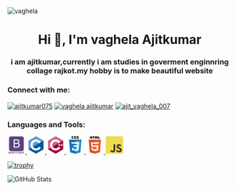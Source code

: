 ![vaghela](https://user-images.githubusercontent.com/91899491/145231167-d08083bb-21e6-4667-96ce-182f6eb19c6a.png)

<h1 align="center">Hi 👋, I'm vaghela Ajitkumar</h1>
<h3 align="center">i am ajitkumar,currently i am studies in goverment enginnring collage rajkot.my hobby is to make beautiful website</h3>

<h3 align="left">Connect with me:</h3>
<p align="left">
<a href="https://twitter.com/ajitkumar075" target="blank"><img align="center" src="https://raw.githubusercontent.com/rahuldkjain/github-profile-readme-generator/master/src/images/icons/Social/twitter.svg" alt="ajitkumar075" height="30" width="40" /></a>
<a href="https://linkedin.com/in/vaghela ajitkumar" target="blank"><img align="center" src="https://raw.githubusercontent.com/rahuldkjain/github-profile-readme-generator/master/src/images/icons/Social/linked-in-alt.svg" alt="vaghela ajitkumar" height="30" width="40" /></a>
<a href="https://instagram.com/ajit_vaghela_007" target="blank"><img align="center" src="https://raw.githubusercontent.com/rahuldkjain/github-profile-readme-generator/master/src/images/icons/Social/instagram.svg" alt="ajit_vaghela_007" height="30" width="40" /></a>
</p>

<h3 align="left">Languages and Tools:</h3>
<p align="left"> <a href="https://getbootstrap.com" target="_blank" rel="noreferrer"> <img src="https://raw.githubusercontent.com/devicons/devicon/master/icons/bootstrap/bootstrap-plain-wordmark.svg" alt="bootstrap" width="40" height="40"/> </a> <a href="https://www.cprogramming.com/" target="_blank" rel="noreferrer"> <img src="https://raw.githubusercontent.com/devicons/devicon/master/icons/c/c-original.svg" alt="c" width="40" height="40"/> </a> <a href="https://www.w3schools.com/cpp/" target="_blank" rel="noreferrer"> <img src="https://raw.githubusercontent.com/devicons/devicon/master/icons/cplusplus/cplusplus-original.svg" alt="cplusplus" width="40" height="40"/> </a> <a href="https://www.w3schools.com/css/" target="_blank" rel="noreferrer"> <img src="https://raw.githubusercontent.com/devicons/devicon/master/icons/css3/css3-original-wordmark.svg" alt="css3" width="40" height="40"/> </a> <a href="https://www.w3.org/html/" target="_blank" rel="noreferrer"> <img src="https://raw.githubusercontent.com/devicons/devicon/master/icons/html5/html5-original-wordmark.svg" alt="html5" width="40" height="40"/> </a> <a href="https://developer.mozilla.org/en-US/docs/Web/JavaScript" target="_blank" rel="noreferrer"> <img src="https://raw.githubusercontent.com/devicons/devicon/master/icons/javascript/javascript-original.svg" alt="javascript" width="40" height="40"/> </a> </p>



[![trophy](https://github-profile-trophy.vercel.app/?username=ajitkumar1264&ryo-ma&theme=onedark)](https://github.com/ryo-ma/github-profile-trophy)

![GitHub Stats](https://github-readme-stats.vercel.app/api?username=ajitkumar1264&theme=radical)

